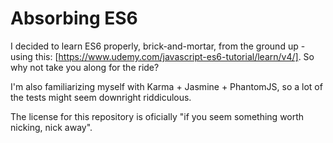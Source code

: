Absorbing ES6
=============

I decided to learn ES6 properly, brick-and-mortar, from the ground up - using this: [https://www.udemy.com/javascript-es6-tutorial/learn/v4/]. So why not take you along for the ride?

I'm also familiarizing myself with Karma + Jasmine + PhantomJS, so a lot of the tests might seem downright riddiculous.

The license for this repository is oficially "if you seem something worth nicking, nick away".
